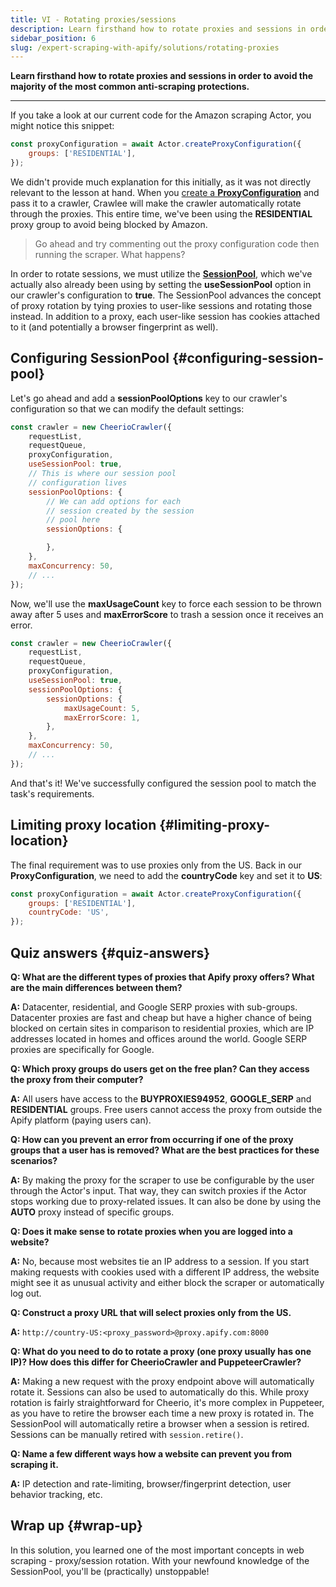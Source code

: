 ```yaml
---
title: VI - Rotating proxies/sessions
description: Learn firsthand how to rotate proxies and sessions in order to avoid the majority of the most common anti-scraping protections.
sidebar_position: 6
slug: /expert-scraping-with-apify/solutions/rotating-proxies
---
```


**Learn firsthand how to rotate proxies and sessions in order to avoid the majority of the most common anti-scraping protections.**

---

If you take a look at our current code for the Amazon scraping Actor, you might notice this snippet:

```js
const proxyConfiguration = await Actor.createProxyConfiguration({
    groups: ['RESIDENTIAL'],
});
```

We didn't provide much explanation for this initially, as it was not directly relevant to the lesson at hand. When you [create a **ProxyConfiguration**](../../../webscraping/anti_scraping/mitigation/using_proxies.md) and pass it to a crawler, Crawlee will make the crawler automatically rotate through the proxies. This entire time, we've been using the **RESIDENTIAL** proxy group to avoid being blocked by Amazon.

> Go ahead and try commenting out the proxy configuration code then running the scraper. What happens?

In order to rotate sessions, we must utilize the [**SessionPool**](https://crawlee.dev/api/core/class/AutoscaledPool), which we've actually also already been using by setting the **useSessionPool** option in our crawler's configuration to **true**. The SessionPool advances the concept of proxy rotation by tying proxies to user-like sessions and rotating those instead. In addition to a proxy, each user-like session has cookies attached to it (and potentially a browser fingerprint as well).

## Configuring SessionPool {#configuring-session-pool}

Let's go ahead and add a **sessionPoolOptions** key to our crawler's configuration so that we can modify the default settings:

```js
const crawler = new CheerioCrawler({
    requestList,
    requestQueue,
    proxyConfiguration,
    useSessionPool: true,
    // This is where our session pool
    // configuration lives
    sessionPoolOptions: {
        // We can add options for each
        // session created by the session
        // pool here
        sessionOptions: {

        },
    },
    maxConcurrency: 50,
    // ...
});
```

Now, we'll use the **maxUsageCount** key to force each session to be thrown away after 5 uses and **maxErrorScore** to trash a session once it receives an error.

```js
const crawler = new CheerioCrawler({
    requestList,
    requestQueue,
    proxyConfiguration,
    useSessionPool: true,
    sessionPoolOptions: {
        sessionOptions: {
            maxUsageCount: 5,
            maxErrorScore: 1,
        },
    },
    maxConcurrency: 50,
    // ...
});
```

And that's it! We've successfully configured the session pool to match the task's requirements.

## Limiting proxy location {#limiting-proxy-location}

The final requirement was to use proxies only from the US. Back in our **ProxyConfiguration**, we need to add the **countryCode** key and set it to **US**:

```js
const proxyConfiguration = await Actor.createProxyConfiguration({
    groups: ['RESIDENTIAL'],
    countryCode: 'US',
});
```

## Quiz answers {#quiz-answers}

**Q: What are the different types of proxies that Apify proxy offers? What are the main differences between them?**

**A:** Datacenter, residential, and Google SERP proxies with sub-groups. Datacenter proxies are fast and cheap but have a higher chance of being blocked on certain sites in comparison to residential proxies, which are IP addresses located in homes and offices around the world. Google SERP proxies are specifically for Google.

**Q: Which proxy groups do users get on the free plan? Can they access the proxy from their computer?**

**A:** All users have access to the **BUYPROXIES94952**, **GOOGLE_SERP** and **RESIDENTIAL** groups. Free users cannot access the proxy from outside the Apify platform (paying users can).

**Q: How can you prevent an error from occurring if one of the proxy groups that a user has is removed? What are the best practices for these scenarios?**

**A:** By making the proxy for the scraper to use be configurable by the user through the Actor's input. That way, they can switch proxies if the Actor stops working due to proxy-related issues. It can also be done by using the **AUTO** proxy instead of specific groups.

**Q: Does it make sense to rotate proxies when you are logged into a website?**

**A:** No, because most websites tie an IP address to a session. If you start making requests with cookies used with a different IP address, the website might see it as unusual activity and either block the scraper or automatically log out.

**Q: Construct a proxy URL that will select proxies only from the US.**

**A:** `http://country-US:<proxy_password>@proxy.apify.com:8000`

**Q: What do you need to do to rotate a proxy (one proxy usually has one IP)? How does this differ for CheerioCrawler and PuppeteerCrawler?**

**A:** Making a new request with the proxy endpoint above will automatically rotate it. Sessions can also be used to automatically do this. While proxy rotation is fairly straightforward for Cheerio, it's more complex in Puppeteer, as you have to retire the browser each time a new proxy is rotated in. The SessionPool will automatically retire a browser when a session is retired. Sessions can be manually retired with `session.retire()`.

**Q: Name a few different ways how a website can prevent you from scraping it.**

**A:** IP detection and rate-limiting, browser/fingerprint detection, user behavior tracking, etc.

## Wrap up {#wrap-up}

In this solution, you learned one of the most important concepts in web scraping - proxy/session rotation. With your newfound knowledge of the SessionPool, you'll be (practically) unstoppable!
